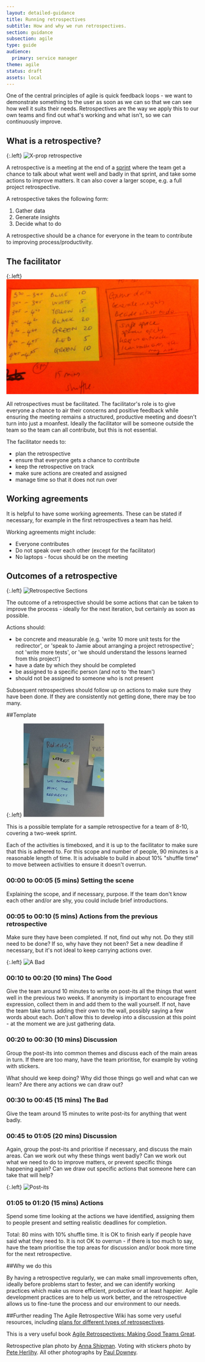 ```yaml
---
layout: detailed-guidance
title: Running retrospectives
subtitle: How and why we run retrospectives.
section: guidance
subsection: agile
type: guide
audience:
  primary: service manager
theme: agile
status: draft
assets: local
---
```


One of the central principles of agile is quick feedback loops - we want to demonstrate something to the user as soon as we can so that we can see how well it suits their needs. Retrospectives are the way we apply this to our own teams and find out what's working and what isn't, so we can continuously improve.

## What is a retrospective?

{:.left}
![X-prop retrospective](http://farm9.staticflickr.com/8013/7105598457_084223078e_d.jpg)

A retrospective is a meeting at the end of a <a href="http://gsdm.herokuapp.com/agile/featuresofagile.html">sprint</a> where the team get a chance to talk about what went well and badly in that sprint, and take some actions to improve matters. It can also cover a larger scope, e.g. a full project retrospective.

A retrospective takes the following form:

1. Gather data
2. Generate insights
3. Decide what to do

A retrospective should be a chance for everyone in the team to contribute to improving process/productivity.

## The facilitator

{:.left}
![A retrospective plan](/assets/images/planning_retro.jpg)

All retrospectives must be facilitated. The facilitator's role is to give everyone a chance to air their concerns and positive feedback while ensuring the meeting remains a structured, productive meeting and doesn't turn into just a moanfest. Ideally the facilitator will be someone outside the team so the team can all contribute, but this is not essential. 

The facilitator needs to:

* plan the retrospective
* ensure that everyone gets a chance to contribute
* keep the retrospective on track
* make sure actions are created and assigned
* manage time so that it does not run over

## Working agreements

It is helpful to have some working agreements. These can be stated if necessary, for example in the first retrospectives a team has held. 

Working agreements might include:

* Everyone contributes
* Do not speak over each other (except for the facilitator)
* No laptops - focus should be on the meeting

## Outcomes of a retrospective

{:.left}
![Retrospective Sections](http://farm9.staticflickr.com/8453/8002453131_7fd9489dfd_d.jpg)

The outcome of a retrospective should be some actions that can be taken to improve the process - ideally for the next iteration, but certainly as soon as possible.

Actions should:

* be concrete and measurable (e.g. 'write 10 more unit tests for the redirector', or 'speak to Jamie about arranging a project retrospective'; not 'write more tests', or 'we should understand the lessons learned from this project')
* have a date by which they should be completed
* be assigned to a specific person (and not to 'the team')
* should not be assigned to someone who is not present

Subsequent retrospectives should follow up on actions to make sure they have been done. If they are consistently not getting done, there may be too many.



##Template

{:.left}
![Voting with stickers](/assets/images/redirects.jpeg)

This is a possible template for a sample retrospective for a team of 8-10, covering a two-week sprint.

Each of the activities is timeboxed, and it is up to the facilitator to make sure that this is adhered to. For this scope and number of people, 90 minutes is a reasonable length of time. It is advisable to build in about 10% "shuffle time" to move between activities to ensure it doesn't overrun.

### 00:00 to 00:05 (5 mins) Setting the scene

Explaining the scope, and if necessary, purpose. If the team don't know each other and/or are shy, you could include brief introductions.

### 00:05 to 00:10 (5 mins) Actions from the previous retrospective

Make sure they have been completed. If not, find out why not. Do they still need to be done? If so, why have they not been? Set a new deadline if necessary, but it's not ideal to keep carrying actions over. 

{:.left}
![A Bad](http://farm9.staticflickr.com/8425/7739861570_ef1a5c745f_m_d.jpg)

### 00:10 to 00:20 (10 mins) The Good

Give the team around 10 minutes to write on post-its all the things that went well in the previous two weeks. If anonymity is important to encourage free expression, collect them in and add them to the wall yourself. If not, have the team take turns adding their own to the wall, possibly saying a few words about each. Don't allow this to develop into a discussion at this point - at the moment we are just gathering data.

### 00:20 to 00:30 (10 mins) Discussion

Group the post-its into common themes and discuss each of the main areas in turn. If there are too many, have the team prioritise, for example by voting with stickers. 

What should we keep doing? Why did those things go well and what can we learn? Are there any actions we can draw out?

### 00:30 to 00:45 (15 mins) The Bad

Give the team around 15 minutes to write post-its for anything that went badly.

### 00:45 to 01:05 (20 mins) Discussion

Again, group the post-its and prioritise if necessary, and discuss the main areas. Can we work out why these things went badly? Can we work out what we need to do to improve matters, or prevent specific things happening again? Can we draw out specific actions that someone here can take that will help?

{:.left}
![Post-its](http://farm9.staticflickr.com/8008/7465763890_49469afcfc_z_d.jpg)

### 01:05 to 01:20 (15 mins) Actions

Spend some time looking at the actions we have identified, assigning them to people present and setting realistic deadlines for completion.

Total: 80 mins with 10% shuffle time. It is OK to finish early if people have said what they need to. It is not OK to overrun - if there is too much to say, have the team prioritise the top areas for discussion and/or book more time for the next retrospective.

##Why we do this

By having a retrospective regularly, we can make small improvements often, ideally before problems start to fester, and we can identify working practices which make us more efficient, productive or at least happier. Agile development practices are to help us work better, and the retrospective allows us to fine-tune the process and our environment to our needs.


##Further reading
The Agile Retrospective Wiki has some very useful resources, including <a href="http://retrospectivewiki.org/index.php?title=Retrospective_Plans" target="_blank">plans for different types of retrospectives</a>.

This is a very useful book <a href="http://pragprog.com/book/dlret/agile-retrospectives" target="_blank">Agile Retrospectives: Making Good Teams Great</a>.

Retrospective plan photo by <a href="https://twitter.com/annashipman" target="_blank">Anna Shipman</a>. Voting with stickers photo by <a href="https://twitter.com/yahoo_pete" target="_blank">Pete Herlihy</a>. All other photographs by <a href="https://twitter.com/psd" target="_blank">Paul Downey</a>.
